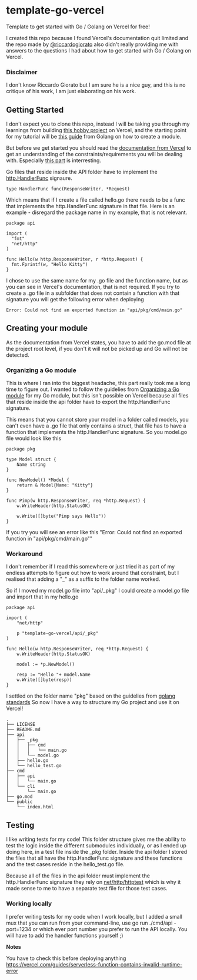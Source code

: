 # template-go-vercel
Template to get started with Go / Golang on Vercel for free!

I created this repo because I found Vercel's documentation quit limited and the repo made by [@riccardogiorato](https://github.com/riccardogiorato/template-go-vercel) also didn't really providing me with answers to the questions I had about how to get started with Go / Golang on Vercel.

### Disclaimer
I don't know Riccardo Giorato but I am sure he is a nice guy, and this is no critique of his work, I am just elaborating on his work.

## Getting Started
I don't expect you to clone this repo, instead I will be taking you through my learnings from building [this hobby project]([https://github.com/kristiannissen/brewblog](https://github.com/kristiannissen/template-go-vercel)) on Vercel, and the starting point for my tutorial will be [this guide](https://vercel.com/docs/functions/runtimes/go) from Golang on how to create a module.

But before we get started you should read the [documentation from Vercel](https://vercel.com/docs/functions/runtimes/go) to get an understanding of the constraints/requirements you will be dealing with. Especially [this part](https://vercel.com/docs/functions/runtimes/go#advanced-go-usage) is interresting.

Go files that reside inside the API folder have to implement the [http.HandlerFunc](https://pkg.go.dev/net/http@go1.22.1#HandlerFunc) signaure.
```
type HandlerFunc func(ResponseWriter, *Request)
```
Which means that if I create a file called hello.go there needs to be a func that implements the http.HandlerFunc signature in that file. Here is an example - disregard the package name in my example, that is not relevant.
```
package api
 
import (
  "fmt"
  "net/http"
)
 
func Hello(w http.ResponseWriter, r *http.Request) {
  fmt.Fprintf(w, "Hello Kitty")
}
```
I chose to use the same name for my .go file and the function name, but as you can see in Vercel's documentation, that is not required. If you try to create a .go file in a subfolder that does not contain a function with that signature you will get the following error when deploying
```
Error: Could not find an exported function in "api/pkg/cmd/main.go"
```

## Creating your module
As the documentation from Vercel states, you have to add the go.mod file at the project root level, if you don't it will not be picked up and Go will not be detected.

### Organizing a Go module
This is where I ran into the biggest headache, this part really took me a long time to figure out. I wanted to follow the guidelies from [Organizing a Go module](https://go.dev/doc/modules/layout) for my Go module, but this isn't possible on Vercel because all files that reside inside the api folder have to export the http.HandlerFunc signature.

This means that you cannot store your model in a folder called models, you can't even have a .go file that only contains a struct, that file has to have a function that implements the http.HandlerFunc signature. So you model.go file would look like this
```
package pkg

type Model struct {
	Name string
}

func NewModel() *Model {
	return & Model{Name: "Kitty"}
}

func Pimp(w http.ResponseWriter, req *http.Request) {
	w.WriteHeader(http.StatusOK)

	w.Write([]byte("Pimp says Hello"))
}
```
If you try you will see an error like this "Error: Could not find an exported function in "api/pkg/cmd/main.go""

### Workaround
I don't remember if I read this somewhere or just tried it as part of my endless attempts to figure out how to work around that constraint, but I realised that adding a "_" as a suffix to the folder name worked.

So if I moved my model.go file into "api/_pkg" I could create a model.go file and import that in my hello.go
```
package api

import (
	"net/http"

	p "template-go-vercel/api/_pkg"
)

func Hello(w http.ResponseWriter, req *http.Request) {
	w.WriteHeader(http.StatusOK)

	model := *p.NewModel()

	resp := "Hello "+ model.Name
	w.Write([]byte(resp))
}
```
I settled on the folder name "pkg" based on the guidelies from [golang standards](https://github.com/golang-standards/project-layout?tab=readme-ov-file#pkg)
So now I have a way to structure my Go project and use it on Vercel!
```
.
├── LICENSE
├── README.md
├── api
│   ├── _pkg
│   │   ├── cmd
│   │   │   └── main.go
│   │   └── model.go
│   ├── hello.go
│   └── hello_test.go
├── cmd
│   ├── api
│   │   └── main.go
│   └── cli
│       └── main.go
├── go.mod
└── public
    └── index.html
```
## Testing
I like writing tests for my code! This folder structure gives me the ability to test the logic inside the different submodules individually, or as I ended up doing here, in a test file inside the _pkg folder. Inside the api folder I stored the files that all have the http.HandlerFunc signature and these functions and the test cases reside in the hello_test.go file.

Because all of the files in the api folder must implement the http.HandlerFunc signature they rely on [net/http/httptest](https://pkg.go.dev/net/http/httptest@go1.22.1) which is why it made sense to me to have a separate test file for those test cases.

### Working locally
I prefer writing tests for my code when I work locally, but I added a small mux that you can run from your command-line, use go run ./cmd/api -port=1234 or which ever port number you prefer to run the API locally. You will have to add the handler functions yourself ;)

**Notes**

You have to check this before deploying anything https://vercel.com/guides/serverless-function-contains-invalid-runtime-error
